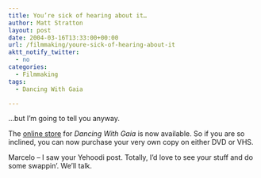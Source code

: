 ```yaml
---
title: You’re sick of hearing about it…
author: Matt Stratton
layout: post
date: 2004-03-16T13:33:00+00:00
url: /filmmaking/youre-sick-of-hearing-about-it
aktt_notify_twitter:
  - no
categories:
  - Filmmaking
tags:
  - Dancing With Gaia

---
```

&#8230;but I&#8217;m going to tell you anyway.

The [online store][1] for _Dancing With Gaia_ is now available. So if you are so inclined, you can now purchase your very own copy on either DVD or VHS.

Marcelo &#8211; I saw your Yehoodi post. Totally, I&#8217;d love to see your stuff and do some swappin&#8217;. We&#8217;ll talk.

 [1]: https://www.dancingwithgaia.com/purchase